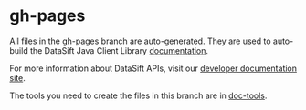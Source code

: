 # gh-pages

All files in the gh-pages branch are auto-generated. They are used to auto-build the DataSift Java Client Library [documentation](http://datasift.github.com/datasift-php/ "DataSift Java Client Library Documentation").

For more information about DataSift APIs, visit our [developer documentation site](http://dev.datasift.com/ "DataSift Developer site").

The tools you need to create the files in this branch are in [doc-tools](https://github.com/datasift/datasift-java/tree/gh-pages/doc-tools "doc-tools").
